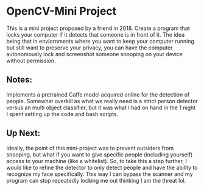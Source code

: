 # OpenCV-Mini Project
This is a mini project proposed by a friend in 2018. Create a program that locks your computer if it detects that someone is in front of it.
The idea being that in enviornments where you want to keep your computer running but still want to preserve your privacy, you can have the computer autonomously lock and screenshot someone snooping on your device without permission. 

## Notes:
Implements a pretrained Caffe model acquired online for the detection of people. Somewhat overkill as what we really need is a strict person detector versus an multi object classifier, but it was what I had on hand in the 1 night I spent setting up the code and bash scripts.

## Up Next: 
Ideally, the point of this mini-project was to prevent outsiders from snooping, but what if you want to give specific people (including yourself) access to your machine (like a whitelist). So, to take this a step further, I would like to refine the detector to only detect people and have the ability to recognize my face specifically. This way I can bypass the scanner and my program  can stop repeatedly locking me out thinking I am the threat lol.
